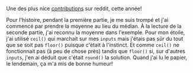 Une des plus nice [contributions](https://www.reddit.com/r/adventofcode/comments/rawxad/2021_day_7_part_2_i_wrote_a_paper_on_todays/?utm_source=share&utm_medium=web2x&context=3) sur reddit, cette année!

Pour l'histoire, pendant la première partie, je me suis trompé et j'ai commencé par prendre la moyenne au lieu du médian. À la lecture de la seconde partie, j'ai reconnu la moyenne dans l'exemple. Pour mon étoile, j'ai utilisé `ceil()` qui marchait sur mes `inputs` mais j'étais pas sûr du tout que se soit pas `floor()` puisque c'était à l'instinct. Et comme `ceil()` ne fonctionnait pas (à peu de chose près) tandis que `floor()` si, sur d'autres `inputs`, j'en ai déduit que c'était `round()` la solution. Quand j'ai lu le papier, le lendemain, ça m'a mis de bonne humeur!